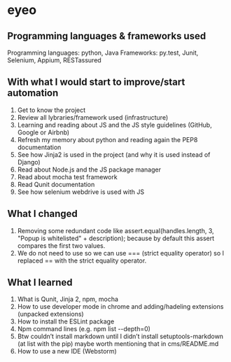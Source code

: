 # eyeo

## Programming languages & frameworks used
Programming languages: python, Java
Frameworks: py.test, Junit, Selenium, Appium, RESTassured 

## With what I would start to improve/start automation
1. Get to know the project 
2. Review all lybraries/framework used (infrastructure) 
3. Learning and reading about JS and the JS style guidelines (GitHub, Google or Airbnb) 
4. Refresh my memory about python and reading again the PEP8 documentation 
5. See how Jinja2 is used in the project (and why it is used instead of Django)
6. Read about Node.js and the JS package manager
7. Read about mocha test framework 
8. Read Qunit documentation
9. See how selenium webdrive is used with JS

## What I changed
1. Removing some redundant code like assert.equal(handles.length, 3, "Popup is whitelisted" + description); because by default this assert compares the first two values.  
2. We do not need to use so we can use === (strict equality operator) so I replaced == with the strict equality operator. 

## What I learned
1. What is Qunit, Jinja 2, npm, mocha
2. How to use developer mode in chrome and adding/hadeling extensions (unpacked extensions)
3. How to install the ESLint package 
4. Npm command lines (e.g. npm list --depth=0) 
5. Btw couldn’t install markdown until I didn’t install setuptools-markdown (at list with the pip) maybe worth mentioning that in cms/README.md
6. How to use a new IDE (Webstorm)
